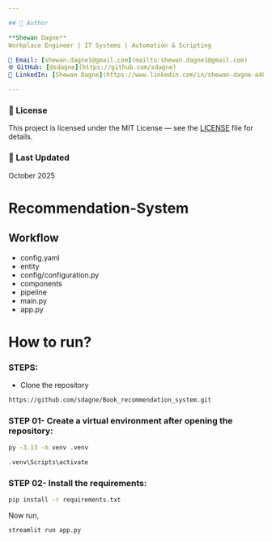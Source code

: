 ```yaml
---

## 👤 Author

**Shewan Dagne**  
Workplace Engineer | IT Systems | Automation & Scripting

📧 Email: [shewan.dagne1@gmail.com](mailto:shewan.dagne1@gmail.com)  
🌐 GitHub: [@sdagne](https://github.com/sdagne)  
💼 LinkedIn: [Shewan Dagne](https://www.linkedin.com/in/shewan-dagne-a483802/)

---
```


### 📝 License
This project is licensed under the MIT License — see the [LICENSE](LICENSE) file for details.

### 📅 Last Updated
October 2025


# Recommendation-System

## Workflow 

- config.yaml
- entity
- config/configuration.py
- components
- pipeline
- main.py
- app.py


# How to run?
### STEPS:
* Clone the repository

```bash
https://github.com/sdagne/Book_recommendation_system.git
```
### STEP 01- Create a virtual environment after opening the repository:

```bash
py -3.13 -m venv .venv
```

```bash
.venv\Scripts\activate
```
### STEP 02- Install the requirements:
```bash
pip install -r requirements.txt
```
Now run,
```bash
streamlit run app.py
```



